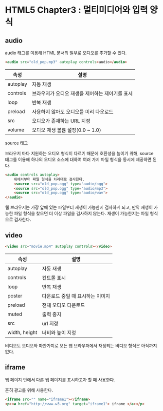 # HTML5 Chapter3 : 멀티미디어와 입력 양식

## audio

audio 태그를 이용해 HTML 문서의 일부로 오디오를 추가할 수 있다. 

```html
<audio src="old_pop.mp3" autoplay controls>audio</audio>
```

| 속성     | 설명                                            |
| -------- | ----------------------------------------------- |
| autoplay | 자동 재생                                       |
| controls | 브라우저가 오디오 재생을 제어하는 제어기를 표시 |
| loop     | 반복 재생                                       |
| preload  | 사용하지 않아도 오디오를 미리 다운로드          |
| src      | 오디오가 존재하는 URL 지정                      |
| volume   | 오디오 재생 볼륨 설정(0.0 ~ 1.0)                |

source 태그

브라우저 마다 지원하는 오디오 형식이 다르기 때문에 호환성을 높이기 위해, source 태그를 이용해 하나의 오디오 소스에 대하여 여러 가지 파일 형식을 동시에 제공하면 된다. 

```html
<audio controls autoplay>
    위에서부터 파일 형식을 차례대로 검사한다.
	<source src="old_pop.ogg" type="audio/ogg">
    <source src="old_pop.ogg" type="audio/mp3">
    <source src="old_pop.ogg" type="audio/wav">
</audio>

```

웹 브라우저는 가장 앞에 있는 파일부터 재생이 가능한지 검사하게 되고, 만약 재생이 가능한 파일 형식을 찾으면 더 이상 파일을 검사하지 않는다. 재생이 가능한지는 파일 형식으로 검사한다. 

## video

```html
<video src="movie.mp4" autoplay controls></video>
```

| 속성          | 설명                             |
| ------------- | -------------------------------- |
| autoplay      | 자동 재생                        |
| controls      | 컨트롤 표시                      |
| loop          | 반복 재생                        |
| poster        | 다운로드 중일 때 표시하는 이미지 |
| preload       | 전체 오디오 다운로드             |
| muted         | 출력 중지                        |
| src           | url 지정                         |
| width, height | 너비와 높이 지정                 |

비디오도 오디오와 마찬가지로 모든 웹 브라우저에서 재생되는 비디오 형식은 아직까지 없다.

## iframe

웹 페이지 안에서 다른 웹 페이지를 표시하고자 할 때 사용한다. 

흔히 광고를 위해 사용한다. 

```html
<iframe src="" name="iframe1"></iframe>
<p><a href="http://www.w3.org" target="iframe1"> iframe </a></p>

```

